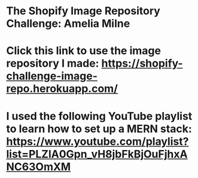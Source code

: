 # The Shopify Image Repository Challenge: Amelia Milne

# Click this link to use the image repository I made: https://shopify-challenge-image-repo.herokuapp.com/

# I used the following YouTube playlist to learn how to set up a MERN stack: https://www.youtube.com/playlist?list=PLZlA0Gpn_vH8jbFkBjOuFjhxANC63OmXM
